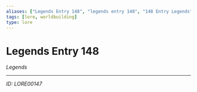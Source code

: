 ```yaml
---
aliases: ["Legends Entry 148", "legends entry 148", "148 Entry Legends"]
tags: [lore, worldbuilding]
type: lore
---
```


# Legends Entry 148

*Legends*

---
*ID: LORE00147*